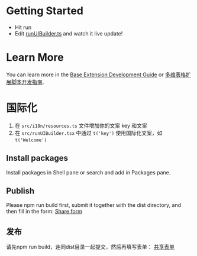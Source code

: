 # Getting Started
- Hit run
- Edit [runUIBuilder.ts](#src/runUIBuilder.ts) and watch it live update!

# Learn More

You can learn more in the [Base Extension Development Guide]([https://bytedance.feishu.cn/docx/VxhudDXbyo1V7jxAcTbctJQ5nvc](https://lark-technologies.larksuite.com/docx/HvCbdSzXNowzMmxWgXsuB2Ngs7d)) or [多维表格扩展脚本开发指南](https://feishu.feishu.cn/docx/U3wodO5eqome3uxFAC3cl0qanIe).

# 国际化

1. 在 `src/i18n/resources.ts` 文件增加你的文案 key 和文案
2. 在 `src/runUIBuilder.tsx` 中通过 `t('key')` 使用国际化文案，如 `t('Welcome')`

## Install packages

Install packages in Shell pane or search and add in Packages pane.


## Publish
Please npm run build first, submit it together with the dist directory, and then fill in the form:
[Share form](https://feishu.feishu.cn/share/base/form/shrcnGFgOOsFGew3SDZHPhzkM0e)



## 发布
请先npm run build，连同dist目录一起提交，然后再填写表单：
[共享表单](https://feishu.feishu.cn/share/base/form/shrcnGFgOOsFGew3SDZHPhzkM0e)